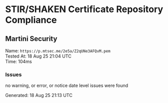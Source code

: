 # STIR/SHAKEN Certificate Repository Compliance

## Martini Security

Name: `https://p.mtsec.me/2e5a/Z2qUNe3AFQvM.pem`\
Tested At: 18 Aug 25 21:04 UTC\
Time: 104ms

### Issues

no warning, or error, or notice date level issues were found

Generated: 18 Aug 25 21:13 UTC